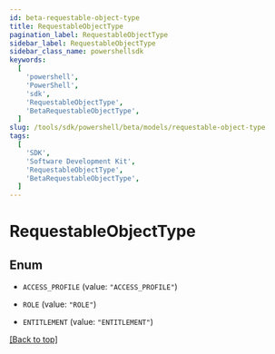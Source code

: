 ```yaml
---
id: beta-requestable-object-type
title: RequestableObjectType
pagination_label: RequestableObjectType
sidebar_label: RequestableObjectType
sidebar_class_name: powershellsdk
keywords:
  [
    'powershell',
    'PowerShell',
    'sdk',
    'RequestableObjectType',
    'BetaRequestableObjectType',
  ]
slug: /tools/sdk/powershell/beta/models/requestable-object-type
tags:
  [
    'SDK',
    'Software Development Kit',
    'RequestableObjectType',
    'BetaRequestableObjectType',
  ]
---
```


# RequestableObjectType

## Enum

- `ACCESS_PROFILE` (value: `"ACCESS_PROFILE"`)

- `ROLE` (value: `"ROLE"`)

- `ENTITLEMENT` (value: `"ENTITLEMENT"`)

[[Back to top]](#)
